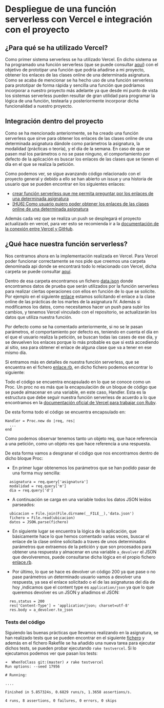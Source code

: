 # Despliegue de una función serverless con Vercel e integración con el proyecto

## ¿Para qué se ha utilizado Vercel?
Como primer sistema serverless se ha utilizado Vercel. En dicho sistema se ha programado una función serverless (que se puede consultar [aquí](https://when-to-class.vercel.app/api/enlace?asignatura=IV&m=p&d=m)) con el objetivo de prototipar una función que podría añadirse a mi proyecto, obtener los enlaces de las clases online de una determinada asignatura. Como se acaba de mencionar se ha hecho uso de una función serverless para prototipar de forma rápida y sencilla una función que podríamos incorporar a nuestro proyecto más adelante ya que desde mi punto de vista los sistemas serverless pueden resultar de gran utilidad para programar la lógica de una función, testearla y posteriormente incorporar dicha funcionalidad a nuestro proyecto.

## Integración dentro del proyecto
Como se ha mencionado anteriormente, se ha creado una función serverless que sirve para obtener los enlaces de las clases online de una determinada asignatura dándole como parámetros la asignatura, la modalidad (prácticas o teoría), y el día de la semana. En caso de que se pasen mal los parámetros o no se pase ninguno, el comportamiento por defecto de la aplicación es buscar los enlaces de las clases que se tienen el día en el que se realiza la petición. 

Como podemos ver, se sigue avanzando código relacionado con el proyecto general y debido a ello se han abierto un issue y una historia de usuario que se pueden encontrar en los siguientes enlaces: 

- [crear función serverless que me permita preguntar por los enlaces de una determinada asignatura](https://github.com/antoniocuadros/WhenToClass/issues/77)
- [[HU6] Como usuario quiero poder obtener los enlaces de las clases online de una determinada asignatura](https://github.com/antoniocuadros/WhenToClass/issues/47)

Además cada vez que se realiza un push se desplegará el proyecto actualizado en vercel, para ver esto se recomienda ir a la [documentación de la conexión entre Vercel y GitHub](https://github.com/antoniocuadros/WhenToClass/blob/master/docs/serverless/conexion/despliegue.md).

## ¿Qué hace nuestra función serverless?
Nos centramos ahora en la implementación realizada en Vercel. Para Vercel poder funcionar correctamente se nos pide que creemos una carpeta denominada api donde se encontrará todo lo relacionado con Vercel, dicha carpeta se puede consultar [aquí](https://github.com/antoniocuadros/WhenToClass/tree/master/api).


Dentro de esa carpeta encontramos un fichero [data.json](https://github.com/antoniocuadros/WhenToClass/blob/master/api/data.json) donde encontramos datos de prueba que serán utilizados por la función serverless para realizar ciertas operaciones con ellos en función de lo que se solicite. Por ejemplo en el siguiente [enlace](https://when-to-class.vercel.app/api/enlace?asignatura=IV&m=p&d=m) estamos solicitando el enlace a la clase online de las prácticas de los martes de la asignatura IV. Además si modificamos los datos, como necesitamos hacer un push para subir los cambios, y tenemos Vercel vinculado con el repositorio, se actualizarán los datos que utiliza nuestra función.

Por defecto como se ha comentado anteriormente, si no se le pasan parámetros, el comportamiento por defecto es, teniendo en cuenta el día en el que el usuario realiza la petición, se buscan todas las cases de ese día, y se devuelven los enlaces porque lo más probable es que si está accediendo al sitio, sea para obtener el enlace de alguna clase que va a tener en ese mismo día.

Si entramos más en detalles de nuestra función serverless, que se encuentra en el fichero [enlace.rb](https://github.com/antoniocuadros/WhenToClass/blob/master/api/enlace.rb), en dicho fichero podemos encontrar lo siguiente:


Todo el código se encuentra encapsulado en lo que se conoce como un Proc. Un proc no es más que la encapsulación de un bloque de código que se puede almacenar en una variable, en este caso, Handler. Esta es la estructura que debe seguir nuestra función serverless de acuerdo a lo que encontramos en la [documentación oficial de Vercel para trabajar con Ruby](https://vercel.com/docs/serverless-functions/supported-languages#ruby).

De esta forma todo el código se encuentra encapsulado en: 

```
Handler = Proc.new do |req, res|
  ...
end
```

Como podemos observar tenemos tanto un objeto req, que hace referencia a una petición, como un objeto res que hace referencia a una respuesta.

De esta forma vamos a desgranar el código que nos encontramos dentro de dicho bloque Proc:

- En primer lugar obtenemos los parámetros que se han podido pasar de una forma muy sencilla: 

```
  asignatura = req.query['asignatura']
  modalidad = req.query['m']
  dia = req.query['d']
```

- A continuación se carga en una variable todos los datos JSON leídos parseados:

```
  ubicacion = File.join(File.dirname(__FILE__),'data.json')
  fichero = File.read(ubicacion)
  datos = JSON.parse(fichero)
```

- En siguiente lugar se encuentra la lógica de la aplicación, que básicamente hace lo que hemos comentado varias veces, buscar el enlace de la clase online solicitado a traves de unos determinados parámetros que extraemos de la petición y que son procesados para obtener una respuesta y almacenar en una variable `a_devolver` el JSON que devolveremos, puede consultarse dicha lógica en el propio fichero [enlace.rb](https://github.com/antoniocuadros/WhenToClass/blob/master/api/enlace.rb).


- Por último, lo que se hace es devolver un código 200 ya que pase o no pase parámetros un determinado usuario vamos a devolver una respuesta, ya sea el enlace solicitado o el de las asignaturas del día de hoy ,indicamos que el content type es `application/json` ya que lo que queremos devolver es un JSON y añadimos el JSON:

```
  res.status = 200
  res['Content-Type'] = 'application/json; charset=utf-8'
  res.body = a_devolver.to_json
```


### Tests del código
Siguiendo las buenas prácticas que llevamos realizando en la asignatura, se han realizado tests que se pueden encontrar en el siguiente [fichero](https://github.com/antoniocuadros/WhenToClass/blob/master/api/t/testEnlace.rb) y además en el fichero Rakefile se ha añadido una nueva tarea para ejecutar dichos tests, se pueden probar ejecutando `rake testvercel`. Si lo ejecutamos podemos ver que pasan los tests:

```
➜  WhenToClass git:(master) ✗ rake testvercel
Run options: --seed 17956

# Running:

....

Finished in 5.857324s, 0.6829 runs/s, 1.3658 assertions/s.

4 runs, 8 assertions, 0 failures, 0 errors, 0 skips
```